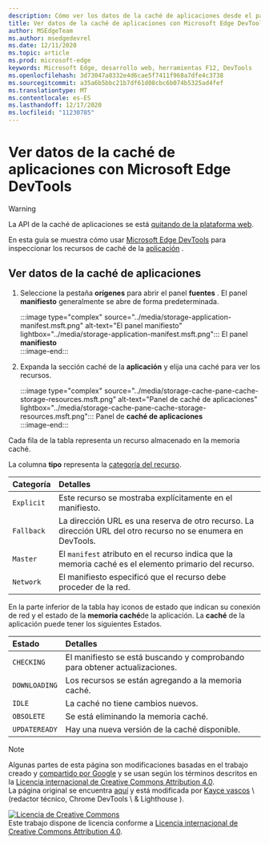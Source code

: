 ```yaml
---
description: Cómo ver los datos de la caché de aplicaciones desde el panel de aplicaciones de Microsoft Edge DevTools.
title: Ver datos de la caché de aplicaciones con Microsoft Edge DevTools
author: MSEdgeTeam
ms.author: msedgedevrel
ms.date: 12/11/2020
ms.topic: article
ms.prod: microsoft-edge
keywords: Microsoft Edge, desarrollo web, herramientas F12, DevTools
ms.openlocfilehash: 3d73047a8332e4d6cae5f7411f968a7dfe4c3738
ms.sourcegitcommit: a35a6b5bbc21b7df61d08cbc6b074b5325ad4fef
ms.translationtype: MT
ms.contentlocale: es-ES
ms.lasthandoff: 12/17/2020
ms.locfileid: "11230785"
---
```

<!-- Copyright Kayce Basques 

   Licensed under the Apache License, Version 2.0 (the "License");
   you may not use this file except in compliance with the License.
   You may obtain a copy of the License at

       https://www.apache.org/licenses/LICENSE-2.0

   Unless required by applicable law or agreed to in writing, software
   distributed under the License is distributed on an "AS IS" BASIS,
   WITHOUT WARRANTIES OR CONDITIONS OF ANY KIND, either express or implied.
   See the License for the specific language governing permissions and
   limitations under the License.  -->  

# Ver datos de la caché de aplicaciones con Microsoft Edge DevTools  

> [!WARNING]
> La API de la caché de aplicaciones se está [quitando de la plataforma web][HTMLStandardOfflineWebApplications].  

En esta guía se muestra cómo usar [Microsoft Edge DevTools][MicrosoftEdgeDevTools] para inspeccionar los recursos de caché de la [aplicación][MDNWebAPIsWindowApplicationCache] .  

## Ver datos de la caché de aplicaciones  

1.  Seleccione la pestaña **orígenes** para abrir el panel **fuentes** .  El panel **manifiesto** generalmente se abre de forma predeterminada.  
    
    :::image type="complex" source="../media/storage-application-manifest.msft.png" alt-text="El panel manifiesto" lightbox="../media/storage-application-manifest.msft.png":::
       El panel **manifiesto**  
    :::image-end:::  

1.  Expanda la sección caché de la **aplicación** y elija una caché para ver los recursos.  
    
    :::image type="complex" source="../media/storage-cache-pane-cache-storage-resources.msft.png" alt-text="Panel de caché de aplicaciones" lightbox="../media/storage-cache-pane-cache-storage-resources.msft.png":::
       Panel de **caché de aplicaciones**  
    :::image-end:::  

Cada fila de la tabla representa un recurso almacenado en la memoria caché.  

La columna **tipo** representa la [categoría del recurso][MDNHTMLResourcesInAnApplicationCache].  

| Categoría | Detalles |  
|:--- |:--- |  
| `Explicit` | Este recurso se mostraba explícitamente en el manifiesto. |  
| `Fallback` | La dirección URL es una reserva de otro recurso.  La dirección URL del otro recurso no se enumera en DevTools. |  
| `Master` | El `manifest` atributo en el recurso indica que la memoria caché es el elemento primario del recurso. |  
| `Network` | El manifiesto especificó que el recurso debe proceder de la red. |  

<!--todo:  replace "Master" phrasing if possible.  -->  

En la parte inferior de la tabla hay iconos de estado que indican su conexión de red y el estado de la **memoria caché**de la aplicación.  La **caché** de la aplicación puede tener los siguientes Estados.  

| Estado | Detalles |  
|:--- |:--- |  
| `CHECKING` | El manifiesto se está buscando y comprobando para obtener actualizaciones. |  
| `DOWNLOADING` | Los recursos se están agregando a la memoria caché. |  
| `IDLE` | La caché no tiene cambios nuevos. |  
| `OBSOLETE` | Se está eliminando la memoria caché. |  
| `UPDATEREADY` |  Hay una nueva versión de la caché disponible. |  

<!-- links -->  

[MicrosoftEdgeDevTools]: ../../devtools-guide-chromium/index.md "Herramientas para desarrolladores de Microsoft Edge (cromo) | Microsoft docs"  

[HTMLStandardOfflineWebApplications]: https://html.spec.whatwg.org/multipage/offline.html#offline "Aplicaciones web sin conexión: estándar HTML"  

[MDNHTMLResourcesInAnApplicationCache]: https://developer.mozilla.org/docs/Web/HTML/Using_the_application_cache#Resources_in_an_application_cache "Recursos en una caché de aplicaciones | MDN"  
[MDNWebAPIsWindowApplicationCache]: https://developer.mozilla.org/docs/Web/API/Window/applicationCache "Window. applicationCache-API Web | MDN"  

> [!NOTE]
> Algunas partes de esta página son modificaciones basadas en el trabajo creado y [compartido por Google][GoogleSitePolicies] y se usan según los términos descritos en la [Licencia internacional de Creative Commons Attribution 4.0][CCA4IL].  
> La página original se encuentra [aquí](https://developers.google.com/web/tools/chrome-devtools/storage/applicationcache) y está modificada por [Kayce vascos][KayceBasques] \ (redactor técnico, Chrome DevTools \ & Lighthouse \).  

[![Licencia de Creative Commons][CCby4Image]][CCA4IL]  
Este trabajo dispone de licencia conforme a [Licencia internacional de Creative Commons Attribution 4.0][CCA4IL].  

[CCA4IL]: https://creativecommons.org/licenses/by/4.0  
[CCby4Image]: https://i.creativecommons.org/l/by/4.0/88x31.png  
[GoogleSitePolicies]: https://developers.google.com/terms/site-policies  
[KayceBasques]: https://developers.google.com/web/resources/contributors/kaycebasques  
